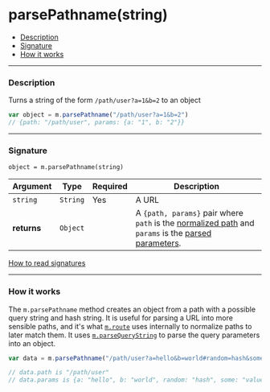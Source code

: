 # parsePathname(string)

- [Description](#description)
- [Signature](#signature)
- [How it works](#how-it-works)

---

### Description

Turns a string of the form `/path/user?a=1&b=2` to an object

```javascript
var object = m.parsePathname("/path/user?a=1&b=2")
// {path: "/path/user", params: {a: "1", b: "2"}}
```

---

### Signature

`object = m.parsePathname(string)`

Argument     | Type     | Required | Description
------------ | -------- | -------- | ---
`string`     | `String` | Yes      | A URL
**returns**  | `Object` |          | A `{path, params}` pair where `path` is the [normalized path](paths.md#path-normalization) and `params` is the [parsed parameters](paths.md#parameter-normalization).

[How to read signatures](signatures.md)

---

### How it works

The `m.parsePathname` method creates an object from a path with a possible query string and hash string. It is useful for parsing a URL into more sensible paths, and it's what [`m.route`](route.md) uses internally to normalize paths to later match them. It uses [`m.parseQueryString`](parseQueryString.md) to parse the query parameters into an object.

```javascript
var data = m.parsePathname("/path/user?a=hello&b=world#random=hash&some=value")

// data.path is "/path/user"
// data.params is {a: "hello", b: "world", random: "hash", some: "value"}
```
